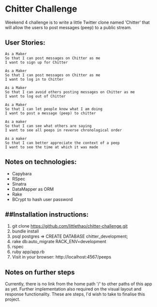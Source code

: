 Chitter Challenge
=================

Weekend 4 challenge is to write a little Twitter clone named 'Chitter' that will allow the users to post messages (peep) to a public stream.


User Stories:
-------

```
As a Maker
So that I can post messages on Chitter as me
I want to sign up for Chitter

As a Maker
So that I can post messages on Chitter as me
I want to log in to Chitter

As a Maker
So that I can avoid others posting messages on Chitter as me
I want to log out of Chitter

As a Maker
So that I can let people know what I am doing  
I want to post a message (peep) to chitter

As a maker
So that I can see what others are saying  
I want to see all peeps in reverse chronological order

As a maker
So that I can better appreciate the context of a peep
I want to see the time at which it was made
```

Notes on technologies:
------

* Capybara
* RSpec
* Sinatra
* DataMapper as ORM
* Rake
* BCrypt to hash user password


##Installation instructions:
-------------------------
1. git clone https://github.com/littlethao/chitter-challenge.git
2. bundle install
3. psql postgres => CREATE DATABASE chitter_development;
4. rake db:auto_migrate RACK_ENV=development
5. rspec
6. ruby app/app.rb
7. Visit in your browser: http://localhost:4567/peeps


Notes on further steps
----------------------
Currently, there is no link from the home path '/' to other paths of this app as yet. Further implementation also required on the visual layout and response functionality. These are steps, I'd wish to take to finalise this project.
